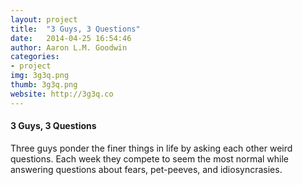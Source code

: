 ```yaml
---
layout: project
title:  "3 Guys, 3 Questions"
date:   2014-04-25 16:54:46
author: Aaron L.M. Goodwin
categories:
- project
img: 3g3q.png
thumb: 3g3q.png
website: http://3g3q.co
---
```

#### 3 Guys, 3 Questions

Three guys ponder the finer things in life by asking each other weird questions. Each week they compete to seem the most normal while answering questions about fears, pet-peeves, and idiosyncrasies.
